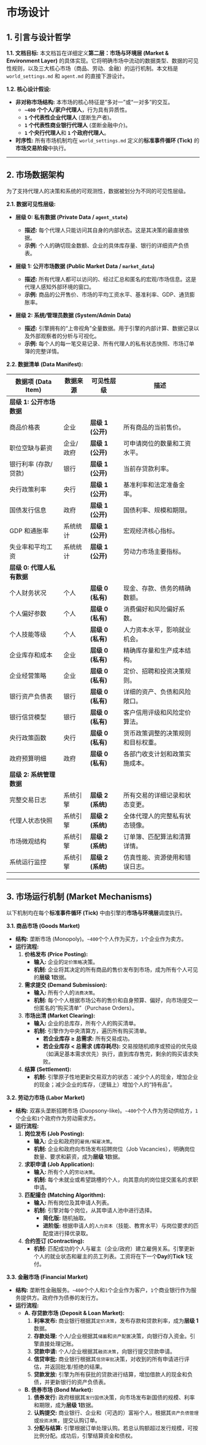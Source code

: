 # 市场设计

## **1. 引言与设计哲学**

**1.1. 文档目标:**
本文档旨在详细定义**第二层：市场与环境层 (Market & Environment Layer)** 的具体实现。它将明确市场中流动的数据类型、数据的可见性规则，以及三大核心市场（商品、劳动、金融）的运行机制。本文档是 `world_settings.md` 和 `agent.md` 的直接下游设计。

**1.2. 核心设计假设:**
* **非对称市场结构:** 本市场的核心特征是“多对一”或“一对多”的交互。
    * **`~400` 个个人/家户代理人**，行为具有异质性。
    * **`1` 个代表性企业代理人** (垄断生产者)。
    * **`1` 个代表性商业银行代理人** (垄断金融中介)。
    * **`1` 个央行代理人**和 **`1` 个政府代理人**。
* **时序性:** 所有市场机制均在 `world_settings.md` 定义的**标准事件循环 (Tick)** 的**市场交易阶段**中执行。

---

## **2. 市场数据架构**

为了支持代理人的决策和系统的可观测性，数据被划分为不同的可见性层级。

**2.1. 数据可见性层级:**

* **层级 0: 私有数据 (Private Data / `agent_state`)**
    * **描述:** 每个代理人只能访问其自身的内部状态。这是其决策的最直接依据。
    * **示例:** 个人的确切现金数额、企业的具体库存量、银行的详细资产负债表。

* **层级 1: 公开市场数据 (Public Market Data / `market_data`)**
    * **描述:** 所有代理人都可以访问的、经过汇总和匿名的宏观/市场信息。这是代理人感知外部环境的窗口。
    * **示例:** 商品的公开售价、市场的平均工资水平、基准利率、GDP、通货膨胀率。

* **层级 2: 系统/管理员数据 (System/Admin Data)**
    * **描述:** 引擎拥有的“上帝视角”全量数据。用于引擎的内部计算、数据记录以及外部观察者的分析与可视化。
    * **示例:** 每个人的每一笔交易记录、所有代理人的私有状态快照、市场订单簿的完整详情。

**2.2. 数据清单 (Data Manifest):**

| 数据项 (Data Item)               | 数据来源       | 可见性层级        | 描述                                     |
| -------------------------------- | -------------- | ----------------- | ---------------------------------------- |
| **层级 1: 公开市场数据** |                |                   |                                          |
| 商品价格表                       | 企业           | **层级 1 (公开)** | 所有商品的当前售价。                     |
| 职位空缺与薪资                   | 企业/政府      | **层级 1 (公开)** | 可申请岗位的数量和工资水平。             |
| 银行利率 (存款/贷款)             | 银行           | **层级 1 (公开)** | 当前存贷款利率。                         |
| 央行政策利率                     | 央行           | **层级 1 (公开)** | 基准利率和法定准备金率。                 |
| 国债发行信息                     | 政府           | **层级 1 (公开)** | 国债利率、规模和期限。                   |
| GDP 和通胀率                     | 系统统计       | **层级 1 (公开)** | 宏观经济核心指标。                       |
| 失业率和平均工资                 | 系统统计       | **层级 1 (公开)** | 劳动力市场主要指标。                     |
| **层级 0: 代理人私有数据** |                |                   |                                          |
| 个人财务状况                     | 个人           | **层级 0 (私有)** | 现金、存款、债务的精确数额。             |
| 个人偏好参数                     | 个人           | **层级 0 (私有)** | 消费偏好和风险偏好系数。                 |
| 个人技能等级                     | 个人           | **层级 0 (私有)** | 人力资本水平，影响就业机会。             |
| 企业库存和成本                   | 企业           | **层级 0 (私有)** | 精确库存量和生产成本结构。               |
| 企业经营策略                     | 企业           | **层级 0 (私有)** | 定价、招聘和投资决策规则。               |
| 银行资产负债表                   | 银行           | **层级 0 (私有)** | 详细的资产、负债和风险敞口。             |
| 银行信贷模型                     | 银行           | **层级 0 (私有)** | 客户信用评级和风险定价算法。             |
| 央行政策函数                     | 央行           | **层级 0 (私有)** | 货币政策调整的决策规则和目标权重。       |
| 政府预算明细                     | 政府           | **层级 0 (私有)** | 各部门收支计划和政策实施成本。           |
| **层级 2: 系统管理数据** |                |                   |                                          |
| 完整交易日志                     | 系统引擎       | **层级 2 (系统)** | 所有交易的详细记录和状态变更。           |
| 代理人状态快照                   | 系统引擎       | **层级 2 (系统)** | 全体代理人的完整私有状态镜像。           |
| 市场微观结构                     | 系统引擎       | **层级 2 (系统)** | 订单簿、匹配算法和清算详情。             |
| 系统运行监控                     | 系统引擎       | **层级 2 (系统)** | 仿真性能、资源使用和错误日志。           |

---

## **3. 市场运行机制 (Market Mechanisms)**

以下机制均在每个**标准事件循环 (Tick)** 中由引擎的**市场与环境层**调度执行。

**3.1. 商品市场 (Goods Market)**

* **结构:** 垄断市场 (Monopoly)。`~400`个个人作为买方，`1`个企业作为卖方。
* **运行流程:**
    1.  **价格发布 (Price Posting):**
        * **输入:** 企业的`定价策略`决策。
        * **机制:** 企业将其决定的所有商品的售价发布到市场，成为所有个人可见的**层级 1**数据。
    2.  **需求提交 (Demand Submission):**
        * **输入:** 所有个人的`消费决策`。
        * **机制:** 每个个人根据市场公布的售价和自身预算、偏好，向市场提交一份匿名的“购买清单”（Purchase Orders）。
    3.  **市场出清 (Market Clearing):**
        * **输入:** 企业的总库存，所有个人的购买清单。
        * **机制:** 引擎作为中央清算方，遍历所有购买清单。
            * **若企业库存 ≥ 总需求:** 所有交易成功。
            * **若企业库存 < 总需求 (库存耗尽):** 交易按随机顺序或预设的优先级（如满足基本需求优先）执行，直到库存售完，剩余的购买请求失败。
    4.  **结算 (Settlement):**
        * **机制:** 引擎原子性地更新交易双方的状态：减少个人的现金，增加企业的现金；减少企业的库存，（逻辑上）增加个人的“持有品”。

**3.2. 劳动力市场 (Labor Market)**

* **结构:** 双寡头垄断招聘市场 (Duopsony-like)。`~400`个个人作为劳动供给方，`1`个企业和`1`个政府作为劳动需求方。
* **运行流程:**
    1.  **岗位发布 (Job Posting):**
        * **输入:** 企业和政府的`雇佣/解雇决策`。
        * **机制:** 企业和政府向市场发布招聘岗位（Job Vacancies），明确岗位数量、要求和薪资，成为**层级 1**数据。
    2.  **求职申请 (Job Application):**
        * **输入:** 所有个人的`劳动决策`。
        * **机制:** 每个未就业或希望跳槽的个人，向其意向的岗位提交匿名的求职申请。
    3.  **匹配撮合 (Matching Algorithm):**
        * **输入:** 所有岗位及其申请人列表。
        * **机制:** 引擎对每个岗位，从其申请人池中进行选择。
            * **简化版:** 随机抽取。
            * **进阶版:** 根据申请人的`人力资本`（技能、教育水平）与岗位要求的匹配度进行择优录取。
    4.  **合约签订 (Contracting):**
        * **机制:** 匹配成功的个人与雇主（企业/政府）建立雇佣关系。引擎更新个人的就业状态和雇主的员工列表。工资将在下一个**Day**的**Tick 1**支付。

**3.3. 金融市场 (Financial Market)**

* **结构:** 垄断性金融服务。`~400`个个人和`1`个企业作为客户，`1`个商业银行作为服务提供方。政府作为债券的发行方。
* **运行流程:**
    * **A. 存贷款市场 (Deposit & Loan Market):**
        1.  **利率发布:** 商业银行根据其`定价决策`，发布存款和贷款利率，成为**层级 1**数据。
        2.  **存款处理:** 个人/企业根据其`储蓄`和`资产配置`决策，向银行存入资金。引擎直接处理记账。
        3.  **贷款申请:** 个人/企业根据其`融资决策`，向银行提交贷款申请。
        4.  **信贷审批:** 商业银行根据其`信贷审批`决策，对收到的所有申请进行评估，并返回批准/拒绝的结果。
        5.  **贷款发放:** 引擎为所有获批的贷款进行结算，增加借款人的现金和负债，并更新银行的资产负债表。
    * **B. 债券市场 (Bond Market):**
        1.  **债券发行:** 政府根据其`发行国债`决策，向市场发布新国债的规模、利率和期限，成为**层级 1**数据。
        2.  **认购提交:** 商业银行、企业和（可选的）富裕个人，根据其`资产负债管理`或`投资决策`，提交认购订单。
        3.  **分配与结算:** 引擎根据订单处理认购。若总认购额超过发行规模，可按比例分配。成功后，引擎结算资金和债权。
